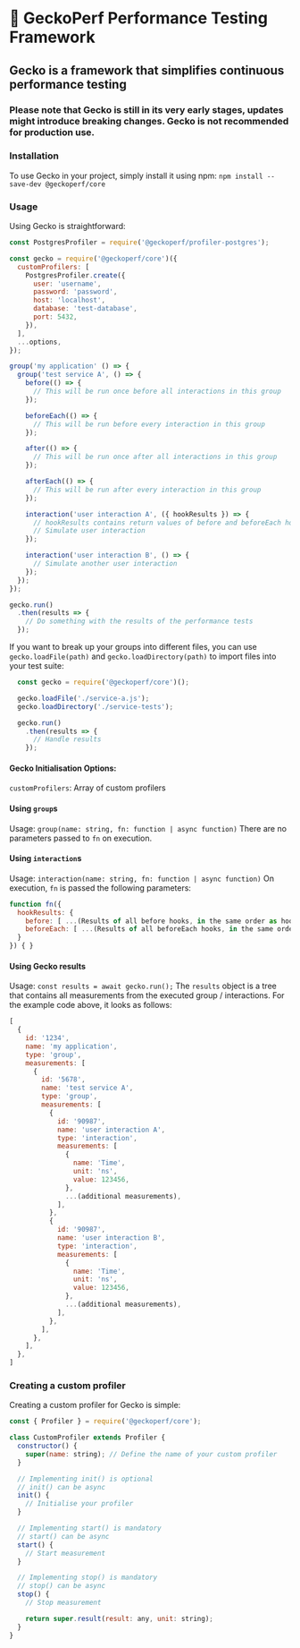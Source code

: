 # 🦎 GeckoPerf Performance Testing Framework
## Gecko is a framework that simplifies continuous performance testing

### Please note that Gecko is still in its very early stages, updates might introduce breaking changes. Gecko is not recommended for production use.

### Installation
To use Gecko in your project, simply install it using npm:
`npm install --save-dev @geckoperf/core`

### Usage
Using Gecko is straightforward:

```javascript
const PostgresProfiler = require('@geckoperf/profiler-postgres');

const gecko = require('@geckoperf/core')({ 
  customProfilers: [
    PostgresProfiler.create({
      user: 'username',
      password: 'password',
      host: 'localhost',
      database: 'test-database',
      port: 5432,
    }),
  ],
  ...options,
});

group('my application' () => {
  group('test service A', () => {
    before(() => {
      // This will be run once before all interactions in this group
    });

    beforeEach(() => {
      // This will be run before every interaction in this group
    });

    after(() => {
      // This will be run once after all interactions in this group
    });

    afterEach(() => {
      // This will be run after every interaction in this group
    });

    interaction('user interaction A', ({ hookResults }) => {
      // hookResults contains return values of before and beforeEach hooks
      // Simulate user interaction
    });

    interaction('user interaction B', () => {
      // Simulate another user interaction
    });
  });
});

gecko.run()
  .then(results => {
    // Do something with the results of the performance tests
  });
```

If you want to break up your groups into different files, you can use `gecko.loadFile(path)` and `gecko.loadDirectory(path)` to import files into your test suite:

```javascript
  const gecko = require('@geckoperf/core')();

  gecko.loadFile('./service-a.js');
  gecko.loadDirectory('./service-tests');

  gecko.run()
    .then(results => {
      // Handle results
    });
```

#### Gecko Initialisation Options:
`customProfilers`: Array of custom profilers

#### Using `group`s
Usage: `group(name: string, fn: function | async function)`
There are no parameters passed to `fn` on execution.

#### Using `interaction`s
Usage: `interaction(name: string, fn: function | async function)`
On execution, `fn` is passed the following parameters:
```javascript
function fn({ 
  hookResults: {
    before: [ ...(Results of all before hooks, in the same order as hooks were defined) ],
    beforeEach: [ ...(Results of all beforeEach hooks, in the same order as hooks were defined) ],
  }
}) { }
```

#### Using Gecko results
Usage: `const results = await gecko.run();`
The `results` object is a tree that contains all measurements from the executed group / interactions. For the example code above, it looks as follows:
```javascript
[
  {
    id: '1234',
    name: 'my application',
    type: 'group',
    measurements: [
      {
        id: '5678',
        name: 'test service A',
        type: 'group',
        measurements: [
          {
            id: '90987',
            name: 'user interaction A',
            type: 'interaction',
            measurements: [
              {
                name: 'Time',
                unit: 'ns',
                value: 123456,
              },
              ...(additional measurements),
            ],
          },
          {
            id: '90987',
            name: 'user interaction B',
            type: 'interaction',
            measurements: [
              {
                name: 'Time',
                unit: 'ns',
                value: 123456,
              },
              ...(additional measurements),
            ],
          },
        ],
      },
    ],
  },
]
```

### Creating a custom profiler
Creating a custom profiler for Gecko is simple:

```javascript
const { Profiler } = require('@geckoperf/core');

class CustomProfiler extends Profiler {
  constructor() {
    super(name: string); // Define the name of your custom profiler
  }

  // Implementing init() is optional
  // init() can be async
  init() {
    // Initialise your profiler
  }

  // Implementing start() is mandatory
  // start() can be async
  start() {
    // Start measurement
  }

  // Implementing stop() is mandatory
  // stop() can be async
  stop() {
    // Stop measurement

    return super.result(result: any, unit: string);
  }
}
```

